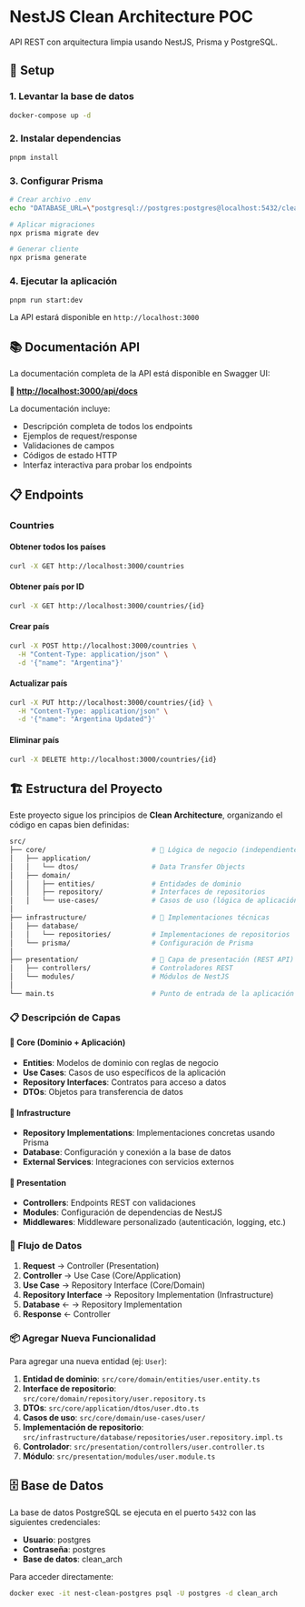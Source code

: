 # NestJS Clean Architecture POC

API REST con arquitectura limpia usando NestJS, Prisma y PostgreSQL.

## 🚀 Setup

### 1. Levantar la base de datos

```bash
docker-compose up -d
```

### 2. Instalar dependencias

```bash
pnpm install
```

### 3. Configurar Prisma

```bash
# Crear archivo .env
echo "DATABASE_URL=\"postgresql://postgres:postgres@localhost:5432/clean_arch\"" > .env

# Aplicar migraciones
npx prisma migrate dev

# Generar cliente
npx prisma generate
```

### 4. Ejecutar la aplicación

```bash
pnpm run start:dev
```

La API estará disponible en `http://localhost:3000`

## 📚 Documentación API

La documentación completa de la API está disponible en Swagger UI:

**🔗 [http://localhost:3000/api/docs](http://localhost:3000/api/docs)**

La documentación incluye:

- Descripción completa de todos los endpoints
- Ejemplos de request/response
- Validaciones de campos
- Códigos de estado HTTP
- Interfaz interactiva para probar los endpoints

## 📋 Endpoints

### Countries

#### Obtener todos los países

```bash
curl -X GET http://localhost:3000/countries
```

#### Obtener país por ID

```bash
curl -X GET http://localhost:3000/countries/{id}
```

#### Crear país

```bash
curl -X POST http://localhost:3000/countries \
  -H "Content-Type: application/json" \
  -d '{"name": "Argentina"}'
```

#### Actualizar país

```bash
curl -X PUT http://localhost:3000/countries/{id} \
  -H "Content-Type: application/json" \
  -d '{"name": "Argentina Updated"}'
```

#### Eliminar país

```bash
curl -X DELETE http://localhost:3000/countries/{id}
```

## 🏗️ Estructura del Proyecto

Este proyecto sigue los principios de **Clean Architecture**, organizando el código en capas bien definidas:

```bash
src/
├── core/                          # 🧠 Lógica de negocio (independiente de frameworks)
│   ├── application/
│   │   └── dtos/                  # Data Transfer Objects
│   ├── domain/
│   │   ├── entities/              # Entidades de dominio
│   │   ├── repository/            # Interfaces de repositorios
│   │   └── use-cases/             # Casos de uso (lógica de aplicación)
│   
├── infrastructure/                # 🔧 Implementaciones técnicas
│   ├── database/
│   │   └── repositories/          # Implementaciones de repositorios
│   └── prisma/                    # Configuración de Prisma
│   
├── presentation/                  # 🎨 Capa de presentación (REST API)
│   ├── controllers/               # Controladores REST
│   └── modules/                   # Módulos de NestJS
│   
└── main.ts                        # Punto de entrada de la aplicación
```

### 📋 Descripción de Capas

#### 🧠 Core (Dominio + Aplicación)

- **Entities**: Modelos de dominio con reglas de negocio
- **Use Cases**: Casos de uso específicos de la aplicación
- **Repository Interfaces**: Contratos para acceso a datos
- **DTOs**: Objetos para transferencia de datos

#### 🔧 Infrastructure

- **Repository Implementations**: Implementaciones concretas usando Prisma
- **Database**: Configuración y conexión a la base de datos
- **External Services**: Integraciones con servicios externos

#### 🎨 Presentation

- **Controllers**: Endpoints REST con validaciones
- **Modules**: Configuración de dependencias de NestJS
- **Middlewares**: Middleware personalizado (autenticación, logging, etc.)

### 🔄 Flujo de Datos

1. **Request** → Controller (Presentation)
2. **Controller** → Use Case (Core/Application)
3. **Use Case** → Repository Interface (Core/Domain)
4. **Repository Interface** → Repository Implementation (Infrastructure)
5. **Database** ← → Repository Implementation
6. **Response** ← Controller

### 📦 Agregar Nueva Funcionalidad

Para agregar una nueva entidad (ej: `User`):

1. **Entidad de dominio**: `src/core/domain/entities/user.entity.ts`
2. **Interface de repositorio**: `src/core/domain/repository/user.repository.ts`
3. **DTOs**: `src/core/application/dtos/user.dto.ts`
4. **Casos de uso**: `src/core/domain/use-cases/user/`
5. **Implementación de repositorio**: `src/infrastructure/database/repositories/user.repository.impl.ts`
6. **Controlador**: `src/presentation/controllers/user.controller.ts`
7. **Módulo**: `src/presentation/modules/user.module.ts`

## 🗄️ Base de Datos

La base de datos PostgreSQL se ejecuta en el puerto `5432` con las siguientes credenciales:

- **Usuario**: postgres
- **Contraseña**: postgres
- **Base de datos**: clean_arch

Para acceder directamente:

```bash
docker exec -it nest-clean-postgres psql -U postgres -d clean_arch
```
